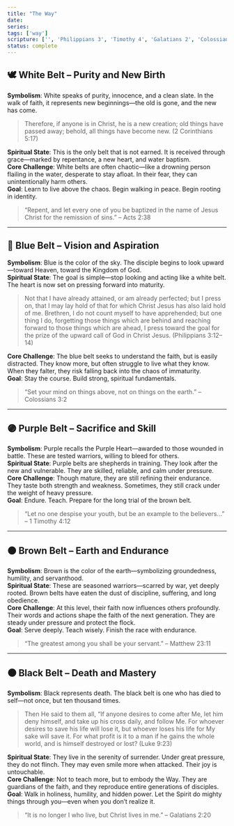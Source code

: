 ```yaml
---
title: "The Way"
date: 
series: 
tags: ['way']
scripture: ['', 'Philippians 3', 'Timothy 4', 'Galatians 2', 'Colossians 3', 'Luke 9', 'Matthew 23', 'Corinthians 5', 'Acts 2', '2', '1']
status: complete
---
```


## **🕊️ White Belt – Purity and New Birth**

**Symbolism**: White speaks of purity, innocence, and a clean slate. In the walk of faith, it represents new beginnings—the old is gone, and the new has come.

> Therefore, if anyone is in Christ, he is a new creation; old things have passed away; behold, all things have become new. (2 Corinthians 5:17)

**Spiritual State**: This is the only belt that is not earned. It is received through grace—marked by repentance, a new heart, and water baptism.  
**Core Challenge**: White belts are often chaotic—like a drowning person flailing in the water, desperate to stay afloat. In their fear, they can unintentionally harm others.  
**Goal**: Learn to live above the chaos. Begin walking in peace. Begin rooting in identity.

> “Repent, and let every one of you be baptized in the name of Jesus Christ for the remission of sins.” – Acts 2:38

---

## **🔵 Blue Belt – Vision and Aspiration**

**Symbolism**: Blue is the color of the sky. The disciple begins to look upward—toward Heaven, toward the Kingdom of God.  
**Spiritual State**: The goal is simple—stop looking and acting like a white belt. The heart is now set on pressing forward into maturity. 

>Not that I have already attained, or am already perfected; but I press on, that I may lay hold of that for which Christ Jesus has also laid hold of me. Brethren, I do not count myself to have apprehended; but one thing I do, forgetting those things which are behind and reaching forward to those things which are ahead, I press toward the goal for the prize of the upward call of God in Christ Jesus.  (Philippians 3:12–14)


**Core Challenge**: The blue belt seeks to understand the faith, but is easily distracted. They know more, but often struggle to live what they know. When they falter, they risk falling back into the chaos of immaturity.  
**Goal**: Stay the course. Build strong, spiritual fundamentals.

> “Set your mind on things above, not on things on the earth.” – Colossians 3:2

---

## **🟣 Purple Belt – Sacrifice and Skill**

**Symbolism**: Purple recalls the Purple Heart—awarded to those wounded in battle. These are tested warriors, willing to bleed for others.  
**Spiritual State**: Purple belts are shepherds in training. They look after the new and vulnerable. They are skilled, reliable, and calm under pressure.  
**Core Challenge**: Though mature, they are still refining their endurance. They taste both strength and weakness. Sometimes, they still crack under the weight of heavy pressure.  
**Goal**: Endure. Teach. Prepare for the long trial of the brown belt.

> “Let no one despise your youth, but be an example to the believers…” – 1 Timothy 4:12

---

## **🟤 Brown Belt – Earth and Endurance**

**Symbolism**: Brown is the color of the earth—symbolizing groundedness, humility, and servanthood.  
**Spiritual State**: These are seasoned warriors—scarred by war, yet deeply rooted. Brown belts have eaten the dust of discipline, suffering, and long obedience.  
**Core Challenge**: At this level, their faith now influences others profoundly. Their words and actions shape the faith of the next generation. They are steady under pressure and protect the flock.  
**Goal**: Serve deeply. Teach wisely. Finish the race with endurance.

> “The greatest among you shall be your servant.” – Matthew 23:11

---

## **⚫ Black Belt – Death and Mastery**

**Symbolism**: Black represents death. The black belt is one who has died to self—not once, but ten thousand times.  

>Then He said to them all, “If anyone desires to come after Me, let him deny himself, and take up his cross daily, and follow Me. For whoever desires to save his life will lose it, but whoever loses his life for My sake will save it. For what profit is it to a man if he gains the whole world, and is himself destroyed or lost? (Luke 9:23)

**Spiritual State**: They live in the serenity of surrender. Under great pressure, they do not flinch. They may even smile more when attacked. Their joy is untouchable.  
**Core Challenge**: Not to teach more, but to embody the Way. They are guardians of the faith, and they reproduce entire generations of disciples.  
**Goal**: Walk in holiness, humility, and hidden power. Let the Spirit do mighty things through you—even when you don’t realize it.

> “It is no longer I who live, but Christ lives in me.” – Galatians 2:20
